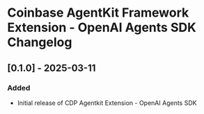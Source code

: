 # Coinbase AgentKit Framework Extension - OpenAI Agents SDK Changelog

## [0.1.0] - 2025-03-11

### Added

- Initial release of CDP Agentkit Extension - OpenAI Agents SDK
